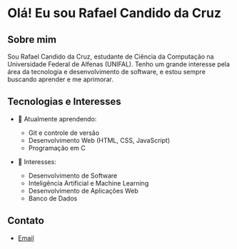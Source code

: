 # Olá! Eu sou Rafael Candido da Cruz


## Sobre mim
Sou Rafael Candido da Cruz, estudante de Ciência da Computação na Universidade Federal de Alfenas (UNIFAL). Tenho um grande interesse pela área da tecnologia e desenvolvimento de software, e estou sempre buscando aprender e me aprimorar.

## Tecnologias e Interesses
- 🌱 Atualmente aprendendo:
  - Git e controle de versão
  - Desenvolvimento Web (HTML, CSS, JavaScript)
  - Programação em C

- 💼 Interesses:
  - Desenvolvimento de Software
  - Inteligência Artificial e Machine Learning
  - Desenvolvimento de Aplicações Web
  - Banco de Dados 

## Contato
- [Email](rafaelcan19@gmail.com)
